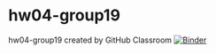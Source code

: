 # hw04-group19
hw04-group19 created by GitHub Classroom
[![Binder](https://mybinder.org/badge_logo.svg)](https://mybinder.org/v2/gh/UCB-stat-159-s23/hw04-group19.git/HEAD?labpath=LOSC_Event_tutorial.ipynb)
